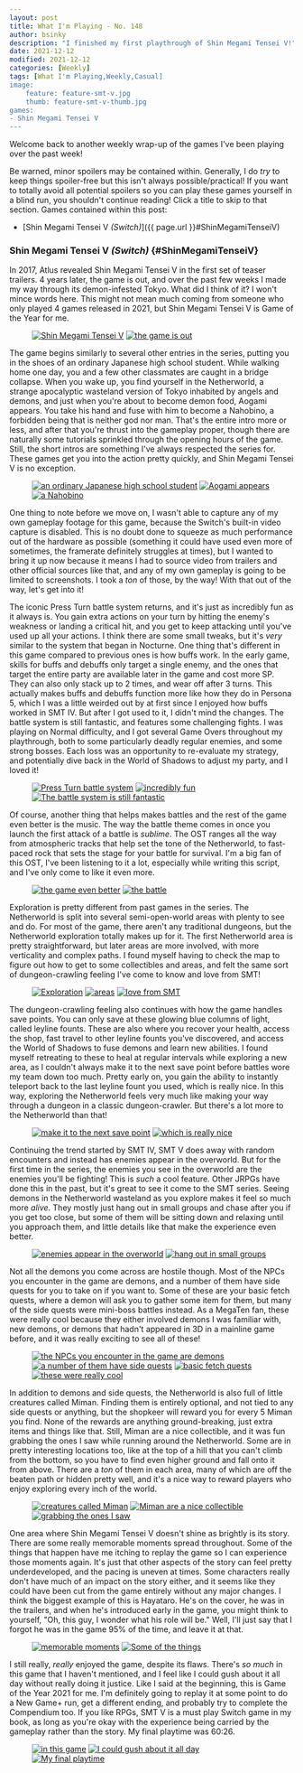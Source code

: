 ```yaml
---
layout: post
title: What I'm Playing - No. 148
author: bsinky
description: "I finished my first playthrough of Shin Megami Tensei V!"
date: 2021-12-12
modified: 2021-12-12
categories: [Weekly]
tags: [What I'm Playing,Weekly,Casual]
image:
    feature: feature-smt-v.jpg
    thumb: feature-smt-v-thumb.jpg
games:
- Shin Megami Tensei V
---
```


Welcome back to another weekly wrap-up of the games I've been playing over the
past week!

Be warned, minor spoilers may be contained within. Generally, I do *try* to keep
things spoiler-free but this isn't always possible/practical! If you want to
totally avoid all potential spoilers so you can play these games yourself in a
blind run, you shouldn't continue reading! Click a title to skip to that section.
Games contained within this post:

 - [Shin Megami Tensei V *(Switch)*]({{ page.url }}#ShinMegamiTenseiV)

<!--more-->

### Shin Megami Tensei V *(Switch)*    {#ShinMegamiTenseiV}

In 2017, Atlus revealed Shin Megami Tensei V in the first set of teaser
trailers. 4 years later, the game is out, and over the past few weeks I made my
way through its demon-infested Tokyo. What did I think of it? I won't mince
words here. This might not mean much coming from someone who only played 4 games
released in 2021, but Shin Megami Tensei V is Game of the Year for me.

<figure class="half">
    <a href="https://i.imgur.com/5RGAEgq.jpg"><img src="https://i.imgur.com/5RGAEgqm.jpg" alt="Shin Megami Tensei V"/></a>
    <a href="https://i.imgur.com/Bwbmpaw.jpg"><img src="https://i.imgur.com/Bwbmpawm.jpg" alt="the game is out"/></a>
</figure>

The game begins similarly to several other entries in the series, putting you in
the shoes of an ordinary Japanese high school student. While walking home one
day, you and a few other classmates are caught in a bridge collapse. When you
wake up, you find yourself in the Netherworld, a strange apocalyptic wasteland
version of Tokyo inhabited by angels and demons, and just when you're about to
become demon food, Aogami appears. You take his hand and fuse with him to become
a Nahobino, a forbidden being that is neither god nor man. That's the entire
intro more or less, and after that you're thrust into the gameplay proper,
though there are naturally some tutorials sprinkled through the opening hours of
the game. Still, the short intros are something I've always respected the series
for. These games get you into the action pretty quickly, and Shin Megami Tensei
V is no exception.

<figure class="third">
    <a href="https://i.imgur.com/PkzBze0.jpg"><img src="https://i.imgur.com/PkzBze0m.jpg" alt="an ordinary Japanese high school student"/></a>
    <a href="https://i.imgur.com/Pc0kHwM.jpg"><img src="https://i.imgur.com/Pc0kHwMm.jpg" alt="Aogami appears"/></a>
    <a href="https://i.imgur.com/YMY1V06.jpg"><img src="https://i.imgur.com/YMY1V06m.jpg" alt="a Nahobino"/></a>
</figure>

One thing to note before we move on, I wasn't able to capture any of my own
gameplay footage for this game, because the Switch's built-in video capture is
disabled. This is no doubt done to squeeze as much performance out of the
hardware as possible (something it could have used even more of sometimes, the
framerate definitely struggles at times), but I wanted to bring it up now
because it means I had to source video from trailers and other official sources
like that, and any of my own gameplay is going to be limited to screenshots. I
took a *ton* of those, by the way! With that out of the way, let's get into it!

The iconic Press Turn battle system returns, and it's just as incredibly fun as
it always is. You gain extra actions on your turn by hitting the enemy's
weakness or landing a critical hit, and you get to keep attacking until you've
used up all your actions. I think there are some small tweaks, but it's *very*
similar to the system that began in Nocturne. One thing that's different in this
game compared to previous ones is how buffs work. In the early game, skills for
buffs and debuffs only target a single enemy, and the ones that target the
entire party are available later in the game and cost more SP. They can also
only stack up to 2 times, and wear off after 3 turns. This actually makes buffs
and debuffs function more like how they do in Persona 5, which I was a little
weirded out by at first since I enjoyed how buffs worked in SMT IV. But after I
got used to it, I didn't mind the changes. The battle system is still fantastic,
and features some challenging fights. I was playing on Normal difficulty, and I
got several Game Overs throughout my playthrough, both to some particularly
deadly regular enemies, and some strong bosses. Each loss was an opportunity to
re-evaluate my strategy, and potentially dive back in the World of Shadows to
adjust my party, and I loved it!

<figure class="third">
    <a href="https://i.imgur.com/A0s9Mez.jpg"><img src="https://i.imgur.com/A0s9Mezm.jpg" alt="Press Turn battle system"/></a>
    <a href="https://i.imgur.com/lLFpqoj.jpg"><img src="https://i.imgur.com/lLFpqojm.jpg" alt="incredibly fun"/></a>
    <a href="https://i.imgur.com/djSiOZE.jpg"><img src="https://i.imgur.com/djSiOZEm.jpg" alt="The battle system is still fantastic"/></a>
</figure>

Of course, another thing that helps makes battles and the rest of the game even
better is the music. The way the battle theme comes in once you launch the first
attack of a battle is *sublime*. The OST ranges all the way from atmospheric
tracks that help set the tone of the Netherworld, to fast-paced rock that sets
the stage for your battle for survival. I'm a big fan of this OST, I've been
listening to it a lot, especially while writing this script, and I've only come
to like it even more.

<figure class="half">
    <a href="https://i.imgur.com/pygvwml.jpg"><img src="https://i.imgur.com/pygvwmlm.jpg" alt="the game even better"/></a>
    <a href="https://i.imgur.com/PCADDDg.jpg"><img src="https://i.imgur.com/PCADDDgm.jpg" alt="the battle"/></a>
</figure>

Exploration is pretty different from past games in the series. The Netherworld
is split into several semi-open-world areas with plenty to see and do. For most
of the game, there aren't any traditional dungeons, but the Netherworld
exploration totally makes up for it. The first Netherworld area is pretty
straightforward, but later areas are more involved, with more verticality and
complex paths. I found myself having to check the map to figure out how to get
to some collectibles and areas, and felt the same sort of dungeon-crawling
feeling I've come to know and love from SMT!

<figure class="third">
    <a href="https://i.imgur.com/wLLCaKe.jpg"><img src="https://i.imgur.com/wLLCaKem.jpg" alt="Exploration"/></a>
    <a href="https://i.imgur.com/Z46mHCP.jpg"><img src="https://i.imgur.com/Z46mHCPm.jpg" alt="areas"/></a>
    <a href="https://i.imgur.com/R6b4UXt.jpg"><img src="https://i.imgur.com/R6b4UXtm.jpg" alt="love from SMT"/></a>
</figure>

The dungeon-crawling feeling also continues with how the game handles save
points. You can only save at these glowing blue columns of light, called leyline
founts. These are also where you recover your health, access the shop, fast
travel to other leyline founts you've discovered, and access the World of
Shadows to fuse demons and learn new abilities. I found myself retreating to
these to heal at regular intervals while exploring a new area, as I couldn't
always make it to the next save point before battles wore my team down too much.
Pretty early on, you gain the ability to instantly teleport back to the last
leyline fount you used, which is really nice. In this way, exploring the
Netherworld feels very much like making your way through a dungeon in a classic
dungeon-crawler. But there's a lot more to the Netherworld than that!

<figure class="half">
    <a href="https://i.imgur.com/xTFFciQ.jpg"><img src="https://i.imgur.com/xTFFciQm.jpg" alt="make it to the next save point"/></a>
    <a href="https://i.imgur.com/rWgje2n.jpg"><img src="https://i.imgur.com/rWgje2nm.jpg" alt="which is really nice"/></a>
</figure>

Continuing the trend started by SMT IV, SMT V does away with random encounters
and instead has enemies appear in the overworld. But for the first time in the
series, the enemies you see in the overworld are the enemies you'll be fighting!
This is *such* a cool feature. Other JRPGs have done this in the past, but it's
great to see it come to the SMT series. Seeing demons in the Netherworld
wasteland as you explore makes it feel so much more *alive*. They mostly just
hang out in small groups and chase after you if you get too close, but some of
them will be sitting down and relaxing until you approach them, and little
details like that make the experience even better.

<figure class="half">
    <a href="https://i.imgur.com/kpIHKDf.jpg"><img src="https://i.imgur.com/kpIHKDfm.jpg" alt="enemies appear in the overworld"/></a>
    <a href="https://i.imgur.com/x7xZEcz.jpg"><img src="https://i.imgur.com/x7xZEczm.jpg" alt="hang out in small groups"/></a>
</figure>

Not all the demons you come across are hostile though. Most of the NPCs you
encounter in the game are demons, and a number of them have side quests for you
to take on if you want to. Some of these are your basic fetch quests, where a
demon will ask you to gather some item for them, but many of the side quests
were mini-boss battles instead. As a MegaTen fan, these were really cool because
they either involved demons I was familiar with, new demons, or demons that
hadn't appeared in 3D in a mainline game before, and it was really exciting to
see all of these!

<figure class="half">
    <a href="https://i.imgur.com/9U4Wk80.jpg"><img src="https://i.imgur.com/9U4Wk80m.jpg" alt="the NPCs you encounter in the game are demons"/></a>
    <a href="https://i.imgur.com/ED2HTmv.jpg"><img src="https://i.imgur.com/ED2HTmvm.jpg" alt="a number of them have side quests"/></a>
    <a href="https://i.imgur.com/I1TVe9O.jpg"><img src="https://i.imgur.com/I1TVe9Om.jpg" alt="basic fetch quests"/></a>
    <a href="https://i.imgur.com/n53opes.jpg"><img src="https://i.imgur.com/n53opesm.jpg" alt="these were really cool"/></a>
</figure>

In addition to demons and side quests, the Netherworld is also full of little
creatures called Miman. Finding them is entirely optional, and not tied to any
side quests or anything, but the shopkeer will reward you for every 5 Miman you
find. None of the rewards are anything ground-breaking, just extra items and
things like that. Still, Miman are a nice collectible, and it was fun grabbing
the ones I saw while running around the Netherworld. Some are in pretty
interesting locations too, like at the top of a hill that you can't climb from
the bottom, so you have to find even higher ground and fall onto it from above.
There are a *ton* of them in each area, many of which are off the beaten path or
hidden pretty well, and it's a nice way to reward players who enjoy exploring
every inch of the world.

<figure class="third">
    <a href="https://i.imgur.com/DBtH402.jpg"><img src="https://i.imgur.com/DBtH402m.jpg" alt="creatures called Miman"/></a>
    <a href="https://i.imgur.com/TNJzIZc.jpg"><img src="https://i.imgur.com/TNJzIZcm.jpg" alt="Miman are a nice collectible"/></a>
    <a href="https://i.imgur.com/DAsTDgT.jpg"><img src="https://i.imgur.com/DAsTDgTm.jpg" alt="grabbing the ones I saw"/></a>
</figure>

One area where Shin Megami Tensei V doesn't shine as brightly is its story.
There are some really memorable moments spread throughout. Some of the things
that happen have me itching to replay the game so I can experience those moments
again. It's just that other aspects of the story can feel pretty underdeveloped,
and the pacing is uneven at times. Some characters really don't have much of an
impact on the story either, and it seems like they could have been cut from the
game entirely without any major changes. I think the biggest example of this is
Hayataro. He's on the cover, he was in the trailers, and when he's introduced
early in the game, you might think to yourself, "Oh, this guy, I wonder what his
role will be." Well, I'll just say that I forgot he was in the game 95% of the
time, and leave it at that.

<figure class="half">
    <a href="https://i.imgur.com/1Kp5IMh.jpg"><img src="https://i.imgur.com/1Kp5IMhm.jpg" alt="memorable moments"/></a>
    <a href="https://i.imgur.com/dBRc6QZ.jpg"><img src="https://i.imgur.com/dBRc6QZm.jpg" alt="Some of the things"/></a>
</figure>

I still really, *really* enjoyed the game, despite its flaws. There's *so much*
in this game that I haven't mentioned, and I feel like I could gush about it all
day without really doing it justice. Like I said at the beginning, this is Game
of the Year 2021 for me. I'm definitely going to replay it at some point to do a
New Game+ run, get a different ending, and probably try to complete the
Compendium too. If you like RPGs, SMT V is a must play Switch game in my book,
as long as you're okay with the experience being carried by the gameplay rather
than the story. My final playtime was 60:26.

<figure class="third">
    <a href="https://i.imgur.com/R1G6yix.jpg"><img src="https://i.imgur.com/R1G6yixm.jpg" alt="in this game"/></a>
    <a href="https://i.imgur.com/CGXKz4R.jpg"><img src="https://i.imgur.com/CGXKz4Rm.jpg" alt="I could gush about it all day"/></a>
    <a href="https://i.imgur.com/0lPXY9r.jpg"><img src="https://i.imgur.com/0lPXY9rm.jpg" alt="My final playtime"/></a>
</figure>

